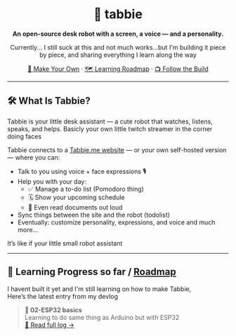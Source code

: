<div align="center">

# 🤖 tabbie

**An open-source desk robot with a screen, a voice — and a personality.**

Currently... I still suck at this and not much works...but I'm building it piece by piece, and sharing everything I learn along the way 

[🤖 Make Your Own](https://github.com/peeeeteer/tabbie-robot) · [🗺️ Learning Roadmap](./learnings/index.md) · [📺 Follow the Build](https://www.youtube.com/@peeeeteeer)

</div>

---

## 🛠️ What Is Tabbie?

Tabbie is your little desk assistant — a cute robot that watches, listens, speaks, and helps.
Basicly your own little twitch streamer in the corner doing faces


Tabbie connects to a [Tabbie.me website](./website) — or your own self-hosted version — where you can:
- Talk to you using voice + face expressions 🎙️
- Help you with your day:
  - ✅ Manage a to-do list (Pomodoro thing)
  - 🗓️ Show your upcoming schedule
  - 📄 Even read documents out loud
- Sync things between the site and the robot (todolist)
- Eventually: customize personality, expressions, and voice and much more...

It’s like if your little small robot assistant 

---

## 🧠  Learning Progress so far / [Roadmap](./learnings/index.md)

I havent built it yet and I'm still learning on how to make Tabbie,  
Here’s the latest entry from my devlog 

> **🧪 02-ESP32 basics**  
> Learning to do same thing as Arduino but with ESP32  
> [📖 Read full log →](./learnings/02-esp-32-basics/README.md)




